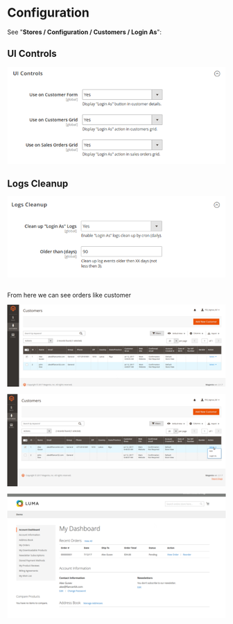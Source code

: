 # Configuration

See "**Stores / Configuration / Customers / Login As**":

## UI Controls

![ui_controls](./config/ui_controls.png)


## Logs Cleanup

![ui_controls](./config/logs_cleanup.png)


## 

From here we can see orders like customer

![TestScrenshot](customer1.png)

![TestScrenshot](customer2.png)

![TestSkrenshor](customer3.png)